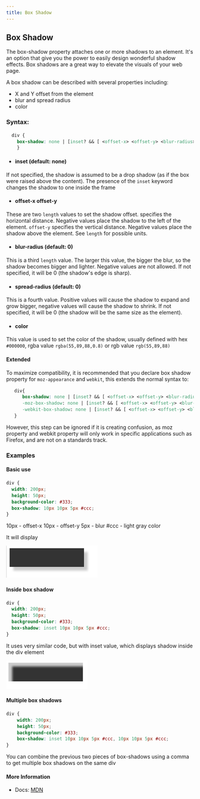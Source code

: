 ```yaml
---
title: Box Shadow
---
```


## Box Shadow

The box-shadow property attaches one or more shadows to an element. It's an option that give you the power to easily design wonderful shadow effects. Box shadows are a great way to elevate the visuals of your web page.

A box shadow can be described with several properties including:
* X and Y offset from the element
* blur and spread radius
* color

### Syntax:

```css
  div {
    box-shadow: none | [inset? && [ <offset-x> <offset-y> <blur-radius>? <spread-radius>? <color>? ] ]#
    }
  ```
* #### inset (default: none)
If not specified, the shadow is assumed to be a drop shadow (as if the box were raised above the content).
The presence of the `inset` keyword changes the shadow to one inside the frame

* #### offset-x offset-y
These are two `length` values to set the shadow offset. <offset-x> specifies the horizontal distance. Negative values place the shadow to the left of the element. `offset-y` specifies the vertical distance. Negative values place the shadow above the element. See `length` for possible units.

* #### blur-radius (default: 0)
This is a third `length` value. The larger this value, the bigger the blur, so the shadow becomes bigger and lighter. Negative values are not allowed. If not specified, it will be 0 (the shadow's edge is sharp).
  
* #### spread-radius (default: 0)
This is a fourth <length> value. Positive values will cause the shadow to expand and grow bigger, negative values will cause the shadow to shrink. If not specified, it will be 0 (the shadow will be the same size as the element).
 
* #### color
This value is used to set the color of the shadow, usually defined with hex `#000000`, rgba value `rgba(55,89,88,0.8)` or rgb value `rgb(55,89,88)`

#### Extended

To maximize compatibility, it is recommended that you declare box shadow property for `moz-appearance` and `webkit`, this extends the normal syntax to:

```css
   div{
      box-shadow: none | [inset? && [ <offset-x> <offset-y> <blur-radius>? <spread-radius>? <color>? ] ]#
      -moz-box-shadow: none | [inset? && [ <offset-x> <offset-y> <blur-radius>? <spread-radius>? <color>? ] ]#
      -webkit-box-shadow: none | [inset? && [ <offset-x> <offset-y> <blur-radius>? <spread-radius>? <color>? ] ]#
   }
```

However, this step can be ignored if it is creating confusion, as moz property and webkit property will only work in specific applications such as Firefox, and are not on a standards track.

### Examples

#### Basic use

```css
div {
  width: 200px;
  height: 50px;
  background-color: #333;
  box-shadow: 10px 10px 5px #ccc;
}
```

10px - offset-x
10px - offset-y
5px -  blur
#ccc - light gray color

It will display

![image](https://raw.githubusercontent.com/krzysiekh/images/master/box-shadow1.png)

#### Inside box shadow

```css
div {
  width: 200px;
  height: 50px;
  background-color: #333;
  box-shadow: inset 10px 10px 5px #ccc;
}
```
It uses very similar code, but with inset value, which displays shadow inside the div element

![image](https://raw.githubusercontent.com/krzysiekh/images/master/box-shadow2.png)


#### Multiple box shadows

```css
div {
    width: 200px;
    height: 50px;
    background-color: #333;
    box-shadow: inset 10px 10px 5px #ccc, 10px 10px 5px #ccc;
}
```

You can combine the previous two pieces of box-shadows using a comma to get multiple box shadows on the same div

#### More Information
* Docs: [MDN](https://developer.mozilla.org/en-US/docs/Web/CSS/box-shadow)
